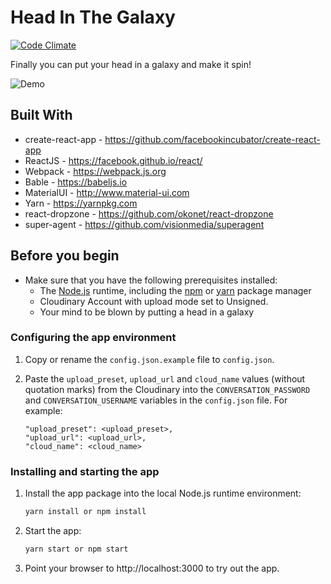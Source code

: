 # Head In The Galaxy
[![Code Climate](https://codeclimate.com/github/frubesss/headingalaxy-reactjs/badges/gpa.svg)](https://codeclimate.com/github/frubesss/headingalaxy-reactjs)

Finally you can put your head in a galaxy and make it spin!

![Demo](readme_images/demo.gif)

## Built With

* create-react-app - https://github.com/facebookincubator/create-react-app
* ReactJS - https://facebook.github.io/react/
* Webpack - https://webpack.js.org
* Bable - https://babeljs.io
* MaterialUI - http://www.material-ui.com
* Yarn - https://yarnpkg.com
* react-dropzone - https://github.com/okonet/react-dropzone
* super-agent - https://github.com/visionmedia/superagent

## Before you begin

* Make sure that you have the following prerequisites installed:
    * The [Node.js](https://nodejs.org/#download) runtime, including the [npm](https://www.npmjs.com/get-npm) or [yarn](https://yarnpkg.com/lang/en/docs/install/) package manager
    * Cloudinary Account with upload mode set to Unsigned.
    * Your mind to be blown by putting a head in a galaxy
    
### Configuring the app environment

1. Copy or rename the `config.json.example` file to `config.json`.

1. Paste  the `upload_preset`, `upload_url`  and `cloud_name` values (without quotation marks) from the Cloudinary into the `CONVERSATION_PASSWORD` and `CONVERSATION_USERNAME` variables in the `config.json` file. For example:

    ```
    "upload_preset": <upload_preset>,
    "upload_url": <upload_url>,
    "cloud_name": <cloud_name>
    ```

    
### Installing and starting the app

1. Install the app package into the local Node.js runtime environment:

    ```bash
    yarn install or npm install
    ```

1. Start the app:

    ```bash
    yarn start or npm start
    ```

1. Point your browser to http://localhost:3000 to try out the app.